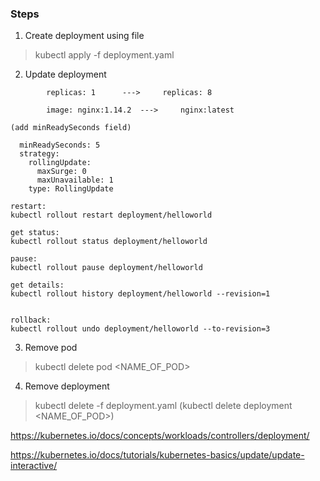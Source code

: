 
### Steps


1. Create deployment using file

> kubectl apply -f deployment.yaml


2. Update deployment


```
        replicas: 1      --->     replicas: 8
```

```
        image: nginx:1.14.2  --->     nginx:latest

(add minReadySeconds field)
```

```
  minReadySeconds: 5
  strategy:
    rollingUpdate:
      maxSurge: 0
      maxUnavailable: 1
    type: RollingUpdate
```


```
restart:
kubectl rollout restart deployment/helloworld

get status:
kubectl rollout status deployment/helloworld

pause:
kubectl rollout pause deployment/helloworld

get details:
kubectl rollout history deployment/helloworld --revision=1


rollback:
kubectl rollout undo deployment/helloworld --to-revision=3
```


3. Remove pod

> kubectl delete pod <NAME_OF_POD> 

4. Remove deployment

> kubectl delete -f deployment.yaml (kubectl delete deployment <NAME_OF_POD>)



https://kubernetes.io/docs/concepts/workloads/controllers/deployment/


https://kubernetes.io/docs/tutorials/kubernetes-basics/update/update-interactive/
